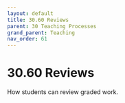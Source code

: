 ```yaml
---
layout: default
title: 30.60 Reviews
parent: 30 Teaching Processes
grand_parent: Teaching
nav_order: 61
---
```


# 30.60 Reviews

How students can review graded work.
